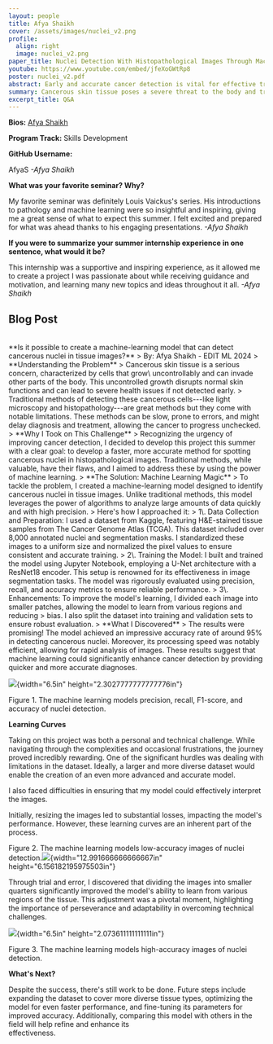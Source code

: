 ```yaml
---
layout: people
title: Afya Shaikh
cover: /assets/images/nuclei_v2.png
profile:
  align: right
  image: nuclei_v2.png
paper_title: Nuclei Detection With Histopathological Images Through Machine Learning
youtube: https://www.youtube.com/embed/jfeXoGWtRp8
poster: nuclei_v2.pdf
abstract: Early and accurate cancer detection is vital for effective treatment and improved patient outcomes. In particular, skin cancers can be highly aggressive and spread quickly, making swift diagnoses crucial. Traditional histopathological methods for identifying cancerous cells can be time-consuming and prone to errors, adversely affecting patient care. This research aims to enhance the efficiency and accuracy of cancer detection through a machine-learning model that uses histopathological images. Skin cancers often involve abnormal cell nuclei that appear larger and darker due to excessive DNA. Detecting these changes early is challenging, as cancer cells may develop deep within tissues and standard diagnostic methods can be slow and error-prone. I created a machine-learning model to automate the detection of cancerous cells in histopathological images. The dataset includes 30 digitized Hematoxylin and Eosin (H&E)-stained frozen sections from ten different human organs, sourced from The Cancer Genome Atlas (TCGA). These sections cover a variety of tissue types and staining conditions, providing a comprehensive basis for training and validating the algorithm. The dataset includes over 8,000 annotated nuclei and various segmentation masks to support the development of the model. The machine learning model demonstrated significant improvements in detecting cancerous nuclei compared to traditional methods. By leveraging advanced segmentation techniques, the model increased the accuracy and speed of identifying cancerous cells in histopathological images. Automating nuclei detection with machine learning reduces the time required for analysis and minimizes the risk of errors in identifying these cancerous cells. This can lead to more precise surgical planning and better patient outcomes by facilitating early detection and accurate diagnosis. Applying machine learning to nuclei detection in histopathological images represents a promising advancement in cancer diagnostics. The improved efficiency and accuracy provided by this model can significantly enhance the detection and treatment planning for skin cancers, ultimately benefiting patient care and outcomes. 
summary: Cancerous skin tissue poses a severe threat to the body and traditional methods to detect these cancerous cells can be slow and error-prone, which can delay diagnosis and treatment. This summer I developed a machine-learning model that can rapidly and accurately identify cancerous nuclei in histopathological images,  which demonstrates how advanced algorithms can be effectively integrated into healthcare.
excerpt_title: Q&A
---
```

**Bios:** [Afya Shaikh](https://jlevy44.github.io/levylab/people/HS_Afya_Shaikh)

**Program Track:** Skills Development

**GitHub Username:**  

AfyaS
*-Afya Shaikh*


**What was your favorite seminar? Why?**  

My favorite seminar was definitely Louis Vaickus's series. His introductions to pathology and machine learning were so insightful and inspiring, giving me a great sense of what to expect this summer. I felt excited and prepared for what was ahead thanks to his engaging presentations.
*-Afya Shaikh*


**If you were to summarize your summer internship experience in one sentence, what would it be?**  

This internship was a supportive and inspiring experience, as it allowed me to create a project I was passionate about while receiving guidance and motivation, and learning many new topics and ideas throughout it all.
*-Afya Shaikh*

<h2>Blog Post</h2>
<br>
**Is it possible to create a machine-learning model that can detect
cancerous nuclei in tissue images?**
>
By: Afya Shaikh - EDIT ML 2024
>
**Understanding the Problem**
>
Cancerous skin tissue is a serious concern, characterized by cells
that grow\
uncontrollably and can invade other parts of the body. This
uncontrolled growth disrupts normal skin functions and can lead to
severe health issues if not detected early.
>
Traditional methods of detecting these cancerous cells---like light
microscopy and histopathology---are great methods but they come with
notable limitations. These methods can be slow, prone to errors, and
might delay diagnosis and treatment, allowing the cancer to progress
unchecked.
>
**Why I Took on This Challenge**
>
Recognizing the urgency of improving cancer detection, I decided to
develop this project this summer with a clear goal: to develop a
faster, more accurate method for spotting cancerous nuclei in
histopathological images. Traditional methods, while valuable, have
their flaws, and I aimed to address these by using the power of
machine learning.
>
**The Solution: Machine Learning Magic**
>
To tackle the problem, I created a machine-learning model designed to
identify cancerous nuclei in tissue images. Unlike traditional
methods, this model leverages the power of algorithms to analyze large
amounts of data quickly and with high precision.
>
Here's how I approached it:
>
1\. Data Collection and Preparation: I used a dataset from Kaggle,
featuring H&E-stained tissue samples from The Cancer Genome Atlas
(TCGA). This dataset included over 8,000 annotated nuclei and
segmentation masks. I standardized these images to a uniform size and
normalized the pixel values to ensure consistent and accurate
training.
>
2\. Training the Model: I built and trained the model using Jupyter
Notebook, employing a U-Net architecture with a ResNet18 encoder. This
setup is renowned for its effectiveness in image segmentation tasks.
The model was rigorously evaluated using precision, recall, and
accuracy metrics to ensure reliable performance.
>
3\. Enhancements: To improve the model's learning, I divided each
image into smaller patches, allowing the model to learn from various
regions and reducing
>
bias. I also split the dataset into training and validation sets to
ensure robust evaluation.
>
**What I Discovered**
>
The results were promising! The model achieved an impressive accuracy
rate of around 95% in detecting cancerous nuclei. Moreover, its
processing speed was notably efficient, allowing for rapid analysis of
images. These results suggest that machine learning could
significantly enhance cancer detection by providing quicker and more
accurate diagnoses.

![](media/image1.png){width="6.5in" height="2.3027777777777776in"}

Figure 1. The machine learning models precision, recall, F1-score, and
accuracy of nuclei detection.
>
**Learning Curves**
>
Taking on this project was both a personal and technical challenge.
While navigating through the complexities and occasional frustrations,
the journey proved incredibly rewarding. One of the significant
hurdles was dealing with limitations in the dataset. Ideally, a larger
and more diverse dataset would enable the creation of an even more
advanced and accurate model.
>
I also faced difficulties in ensuring that my model could effectively
interpret the images.
>
Initially, resizing the images led to substantial losses, impacting
the model's performance. However, these learning curves are an
inherent part of the process.
>
Figure 2. The machine learning models low-accuracy images of nuclei
detection.![](media/image3.png){width="12.991666666666667in"
height="6.156182195975503in"}
>
Through trial and error, I discovered that dividing the images into
smaller quarters significantly improved the model's ability to learn
from various regions of the tissue. This adjustment was a pivotal
moment, highlighting the importance of perseverance and adaptability
in overcoming technical challenges.

![](media/image2.png){width="6.5in" height="2.073611111111111in"}

Figure 3. The machine learning models high-accuracy images of nuclei
detection.
>
**What's Next?**
>
Despite the success, there's still work to be done. Future steps
include expanding the dataset to cover more diverse tissue types,
optimizing the model for even faster performance, and fine-tuning its
parameters for improved accuracy. Additionally, comparing this model
with others in the field will help refine and enhance its\
effectiveness.
